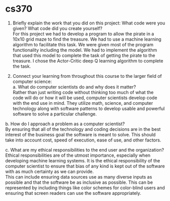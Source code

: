 # cs370
1. Briefly explain the work that you did on this project: What code were you given? What code did you create yourself?<br>
  For this project we had to develop a program to allow the pirate in a 10x10 grid maze to find the treasure.
  We had to use a machine learning algorithm to facilitate this task.  We were given most of the program functionality including the model.
  We had to implement the algorithm that used this model to complete the task of getting the pirate to the treasure.  I chose the Actor-Critic deep Q learning algorithm to complete the task.


2. Connect your learning from throughout this course to the larger field of computer science:<br>
  a. What do computer scientists do and why does it matter?<br>
      Rather than just writing code without thinking too much of what the code will do or how it will be used, computer scientists develop code with the end use in mind.
     They utilize math, science, and computer technology along with software patterns to develop usable and powerful software to solve a particular challenge.
   
  b. How do I approach a problem as a computer scientist?<br>
    By ensuring that all of the technology and coding decisions are in the best interest of the business goal the software is meant to solve.  This should take into account cost, speed of execution, ease of use, and other factors.
  
  c. What are my ethical responsibilities to the end user and the organization?<br>
    Ethical responsibilities are of the utmost importance, especially when developing machine learning systems.  It is the ethical responsibility of the computer scientist to ensure that bias of any kind is kept out of the software with as much certainty as we can provide.<br>
    This can include ensuring data sources use as many diverse inputs as possible and that the software be as inclusive as possible.  This can be represented by including things like color schemes for color-blind users and ensuring that screen readers can use the software appropriately.
  
